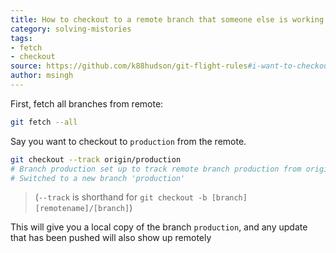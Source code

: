 ```yaml
---
title: How to checkout to a remote branch that someone else is working on in git?
category: solving-mistories
tags:
- fetch
- checkout
source: https://github.com/k88hudson/git-flight-rules#i-want-to-checkout-to-a-remote-branch-that-someone-else-is-working-on
author: msingh
---
```


First, fetch all branches from remote:

```bash
git fetch --all
```

Say you want to checkout to ```production``` from the remote.

```bash
git checkout --track origin/production
# Branch production set up to track remote branch production from origin.
# Switched to a new branch 'production'
```

> (```--track``` is shorthand for ```git checkout -b [branch] [remotename]/[branch]```)

This will give you a local copy of the branch ```production```, and any update that has been pushed will also show up remotely
